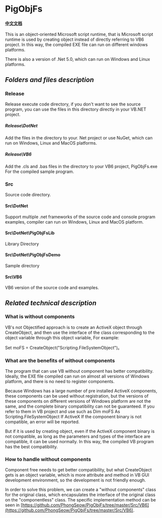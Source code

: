 # PigObjFs
#### [中文文档](https://github.com/PhongSeow/PigObjFs/blob/master/README.CN.md)

This is an object-oriented Microsoft script runtime, that is Microsoft script runtime is used by creating object instead of directly referring to VB6 project. In this way, the compiled EXE file can run on different windows platforms.

There is also a version of .Net 5.0, which can run on Windows and Linux platforms.

## ***Folders and files description***

### Release

Release execute code directory, if you don't want to see the source program, you can use the files in this directory directly in your VB.NET project.

##### Release\DotNet

Add the files in the directory to your. Net project or use NuGet, which can run on Windows, Linux and MacOS platforms.

##### Release\VB6

Add the .cls and .bas files in the directory to your VB6 project, PigObjFs.exe For the compiled sample program.


### Src

Source code directory.

#### Src\DotNet

Support multiple .net frameworks of the source code and console program examples, compiler can run on Windows, Linux and MacOS platform.

#### Src\DotNet\PigObjFsLib

Library Directory

#### Src\DotNet\PigObjFsDemo

Sample directory

#### Src\VB6

VB6 version of the source code and examples.


## ***Related technical description***

### What is without components

VB's not Objectified approach is to create an ActiveX object through CreateObject, and then use the interface of the class corresponding to the object variable through this object variable, For example:

Set moFS = CreateObject("Scripting.FileSystemObject")。

### What are the benefits of without components

The program that can use VB without component has better compatibility. Ideally, the EXE file compiled can run on almost all versions of Windows platform, and there is no need to register components.

Because Windows has a large number of pre installed ActiveX components, these components can be used without registration, but the versions of these components on different versions of Windows platform are not the same, and the complete binary compatibility can not be guaranteed. If you refer to them in VB project and use such as Dim moFS As Scripting.FileSystemObject If ActiveX If the component binary is not compatible, an error will be reported.

But if it is used by creating object, even if the ActiveX component binary is not compatible, as long as the parameters and types of the interface are compatible, it can be used normally. In this way, the compiled VB program has the best compatibility.


### How to handle without components

Component free needs to get better compatibility, but what CreateObject gets is an object variable, which is more attribute and method in VB GUI development environment, so the development is not friendly enough.

In order to solve this problem, we can create a "without components" class for the original class, which encapsulates the interface of the original class on the "componentless" class. The specific implementation method can be seen in [https://github.com/PhongSeow/PigObjFs/tree/master/Src/VB6](https://github.com/PhongSeow/PigObjFs/tree/master/Src/VB6).
